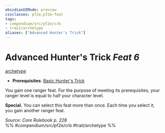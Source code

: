 ```yaml
---
obsidianUIMode: preview
cssclasses: pf2e,pf2e-feat
tags:
- compendium/src/pf2e/crb
- trait/archetype
aliases: ["Advanced Hunter's Trick"]
---
```

# Advanced Hunter's Trick  *Feat 6*  
[archetype](rules/traits/archetype.md "Archetype Feat Trait")  

- **Prerequisites**: [Basic Hunter's Trick](compendium/feats/basic-hunters-trick.md)

You gain one ranger feat. For the purpose of meeting its prerequisites, your ranger level is equal to half your character level.

**Special.** You can select this feat more than once. Each time you select it, you gain another ranger feat.

*Source: Core Rulebook p. 228*  
%% #compendium/src/pf2e/crb #trait/archetype %%